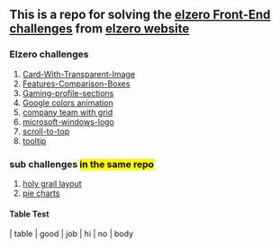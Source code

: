 ## This is a repo for solving the [elzero Front-End challenges](https://elzero.org/category/challenges/front-end-challenges/) from [elzero website](https://elzero.org)

### Elzero challenges

1. [Card-With-Transparent-Image](https://ahmedbahgetcode.github.io/Elzero_Front_End_Challenges/Card-With-Transparent-Image)
2. [Features-Comparison-Boxes](https://ahmedbahgetcode.github.io/Elzero_Front_End_Challenges/Features-Comparison-Boxes)
3. [Gaming-profile-sections](https://ahmedbahgetcode.github.io/Elzero_Front_End_Challenges/Gaming-profile-sections)
4. [Google colors animation](https://ahmedbahgetcode.github.io/Elzero_Front_End_Challenges/Google%20colors%20animation/)
5. [company team with grid](https://ahmedbahgetcode.github.io/Elzero_Front_End_Challenges/company%20team%20with%20grid/)
6. [microsoft-windows-logo](https://ahmedbahgetcode.github.io/Elzero_Front_End_Challenges/microsoft-windows-logo/)
7. [scroll-to-top](https://ahmedbahgetcode.github.io/Elzero_Front_End_Challenges/scroll-to-top/)
8. [tooltip](https://ahmedbahgetcode.github.io/Elzero_Front_End_Challenges/tooltip/)

### sub challenges <mark>in the same repo</mark>

1. [holy grail layout](https://ahmedbahgetcode.github.io/Elzero_Front_End_Challenges/holy%20grail%20layout)
2. [pie charts](https://ahmedbahgetcode.github.io/Elzero_Front_End_Challenges/pie%20charts)

#### Table Test
| table | good | job
| hi | no | body
